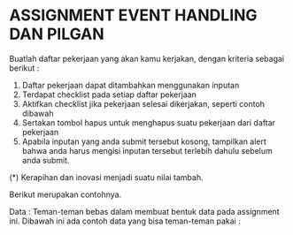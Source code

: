 # ASSIGNMENT EVENT HANDLING DAN PILGAN

Buatlah daftar pekerjaan yang akan kamu kerjakan, dengan kriteria sebagai berikut :

1. Daftar pekerjaan dapat ditambahkan menggunakan inputan
2. Terdapat checklist pada setiap daftar pekerjaan
3. Aktifkan checklist jika pekerjaan selesai dikerjakan, seperti contoh dibawah
4. Sertakan tombol hapus untuk menghapus suatu pekerjaan dari daftar pekerjaan
5. Apabila inputan yang anda submit tersebut kosong, tampilkan alert bahwa anda harus mengisi inputan tersebut terlebih dahulu sebelum anda submit.

(\*) Kerapihan dan inovasi menjadi suatu nilai tambah.

Berikut merupakan contohnya.

Data :
Teman-teman bebas dalam membuat bentuk data pada assignment ini. Dibawah ini ada contoh data yang bisa teman-teman pakai :
